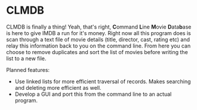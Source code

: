 CLMDB
=======

CLMDB is finally a thing! Yeah, that's right, **C**ommand **L**ine **M**ovie **D**ata**b**ase is here to give IMDB a run for it's money. 
Right now all this program does is scan through a text file of movie details (title, director, cast, rating etc) and relay
this information back to you on the command line. From here you can choose to remove duplicates and sort the list of movies
before writing the list to a new file. 

Planned features:

*   Use linked lists for more efficient traversal of records. Makes searching and deleting more efficient as well.
*   Develop a GUI and port this from the command line to an actual program.
